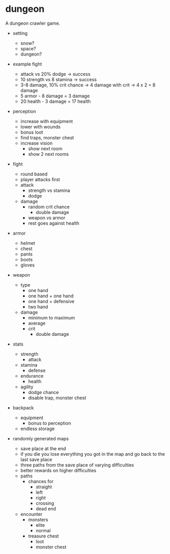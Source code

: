 # dungeon
A dungeon crawler game.

- setting
  - snow?
  - space?
  - dungeon?

- example fight
  - attack vs 20% dodge -> success
  - 10 strength vs 8 stamina -> success
  - 3-8 damage, 10% crit chance -> 4 damage with crit -> 4 x 2 = 8 damage
  - 5 armor - 8 damage = 3 damage
  - 20 health - 3 damage = 17 health

- perception
  - increase with equipment
  - lower with wounds
  - bonus loot
  - find traps, monster chest
  - increase vision
    - show next room
    - show 2 next rooms
  
- fight
  - round based
  - player attacks first
  - attack
    - strength vs stamina
    - dodge
  - damage
    - random crit chance
      - double damage
    - weapon vs armor
    - rest goes against health

- armor
  - helmet
  - chest
  - pants
  - boots
  - gloves
  
- weapon
  - type
    - one hand
    - one hand + one hand
    - one hand + defensive
    - two hand
  - damage
    - minimum to maximum
    - average
    - crit
      - double damage
      
- stats
  - strength
    - attack
  - stamina
    - defense
  - endurance
    - health
  - agility
    - dodge chance
    - disable trap, monster chest
    
- backpack
  - equipment
    - bonus to perception
  - endless storage  

- randomly generated maps
  - save place at the end
  - if you die you lose everything you got in the map and go back to the last save place
  - three paths from the save place of varying difficulties
  - better rewards on higher difficulties
  - paths
    - chances for
      - straight
      - left
      - right
      - crossing
      - dead end
  - encounter
    - monsters
      - elite
      - normal
    - treasure chest
      - loot
      - monster chest
